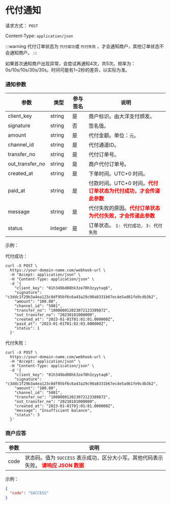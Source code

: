 # 代付通知

请求方式： `POST`

Content-Type: `application/json`

:::warning
代付订单状态为 `代付成功`或 `代付失败` ，才会通知商户，其他订单状态不会通知商户。
:::

如果首次通知商户出现异常，会尝试再通知4次，共5次。频率为：0s/10s/10s/30s/30s。时间可能有1~2秒的差异，以实际为准。

### 通知参数

| 参数              | 类型      | 参与签名 | 说明                                                                    |
|-----------------|---------|------|-----------------------------------------------------------------------|
| client_key      | string  | 是    | 商户标识。由大洋支付颁发。                                                         |
| signature       | string  | 否    | 签名值。                                                                  |
| amount          | string  | 是    | 代付金额。单位：`元`。                                                          |
| channel_id      | string  | 是    | 代付通道ID。                                                               |
| transfer_no     | string  | 是    | 代付订单号。                                                                |
| out_transfer_no | string  | 是    | 商户代付订单号。                                                              |
| created_at      | string  | 是    | 下单时间。UTC+0 时间。                                                        |
| paid_at         | string  | 是    | 付款时间。UTC+0 时间。<span style="color: red">**代付订单状态为代付成功，才会传递此参数**</span> |
| message         | string  | 是    | 代付失败的原因。<span style="color: red">**代付订单状态为代付失败，才会传递此参数**</span>       |
| status          | integer | 是    | 订单状态。 `1: 代付成功, 3: 代付失败`                                              |

示例：

代付成功：

```shell
curl -X POST \
  https://your-domain-name.com/webhook-url \
  -H "Accept: application/json" \
  -H "Content-Type: application/json" \
  -d '{
    "client_key": "01h349bd08hk3ze70h3zyytaq6",
    "signature": "c3ddc1f29b3a4ea123c8df95bf6c6a43a29c90a8331b67ec4e5ad61fe9cdb3b2",
    "amount": "100.00",
    "channel_id": "5001",
    "transfer_no": "100000012023072123389872",
    "out_transfer_no": "20230101000000",
    "created_at": "2023-01-01T01:01:01.000000Z",
    "paid_at": "2023-01-01T01:02:03.000000Z",
    "status": 1
  }'
```

代付失败：

```shell
curl -X POST \
  https://your-domain-name.com/webhook-url \
  -H "Accept: application/json" \
  -H "Content-Type: application/json" \
  -d '{
    "client_key": "01h349bd08hk3ze70h3zyytaq6",
    "signature": "c3ddc1f29b3a4ea123c8df95bf6c6a43a29c90a8331b67ec4e5ad61fe9cdb3b2",
    "amount": "100.00",
    "channel_id": "5001",
    "transfer_no": "100000012023072123389872",
    "out_transfer_no": "20230101000000",
    "created_at": "2023-01-01T01:01:01.000000Z",
    "message": "Insufficient balance",
    "status": 3
  }'
```

### 商户应答

| 参数   | 说明                                                                                    |
|------|---------------------------------------------------------------------------------------|
| code | 状态码。值为 `SUCCESS` 表示成功，区分大小写。其他代码表示失败。 <span style="color: red">**请响应 JSON 数据**</span> |

示例：

```json
{
  "code": "SUCCESS"
}
```
